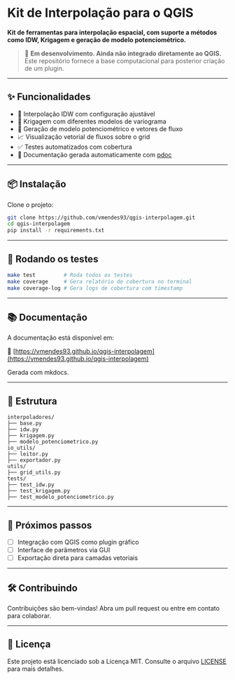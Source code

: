 # Kit de Interpolação para o QGIS

**Kit de ferramentas para interpolação espacial, com suporte a métodos como IDW, Krigagem e geração de modelo potenciométrico.**

> 🚧 **Em desenvolvimento. Ainda não integrado diretamente ao QGIS.** Este repositório fornece a base computacional para posterior criação de um plugin.

---

## ✨ Funcionalidades

- 📌 Interpolação IDW com configuração ajustável
- 📌 Krigagem com diferentes modelos de variograma
- 📌 Geração de modelo potenciométrico e vetores de fluxo
- 📈 Visualização vetorial de fluxos sobre o grid
- ✅ Testes automatizados com cobertura
- 🐍 Documentação gerada automaticamente com [pdoc](https://vmendes93.github.io/qgis-interpolagem)

---

## 📦 Instalação

Clone o projeto:

```bash
git clone https://github.com/vmendes93/qgis-interpolagem.git
cd qgis-interpolagem
pip install -r requirements.txt
```

---

## 🧪 Rodando os testes

```bash
make test         # Roda todos os testes
make coverage     # Gera relatório de cobertura no terminal
make coverage-log # Gera logs de cobertura com timestamp
```

---

## 📚 Documentação

A documentação está disponível em:

🔗 [https://vmendes93.github.io/qgis-interpolagem](https://vmendes93.github.io/qgis-interpolagem)

Gerada com mkdocs.

---

## 📂 Estrutura

```
interpoladores/
├── base.py
├── idw.py
├── krigagem.py
├── modelo_potenciometrico.py
io_utils/
├── leitor.py
├── exportador.py
utils/
├── grid_utils.py
tests/
├── test_idw.py
├── test_krigagem.py
├── test_modelo_potenciometrico.py
```

---

## 🎯 Próximos passos

- [ ] Integração com QGIS como plugin gráfico
- [ ] Interface de parâmetros via GUI
- [ ] Exportação direta para camadas vetoriais

---

## 🛠️ Contribuindo

Contribuições são bem-vindas! Abra um pull request ou entre em contato para colaborar.

---

## 📄 Licença

Este projeto está licenciado sob a Licença MIT. Consulte o arquivo [LICENSE](LICENSE) para mais detalhes.
